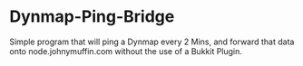 # Dynmap-Ping-Bridge
Simple program that will ping a Dynmap every 2 Mins, and forward that data onto node.johnymuffin.com without the use of a Bukkit Plugin.
